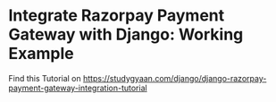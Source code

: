 # Integrate Razorpay Payment Gateway with Django: Working Example

Find this Tutorial on https://studygyaan.com/django/django-razorpay-payment-gateway-integration-tutorial
